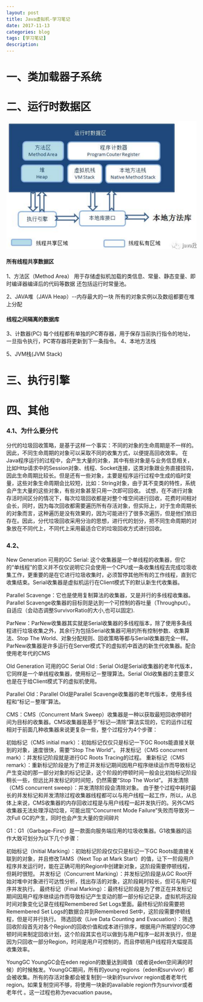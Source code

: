 ```yaml
---
layout: post
title: Java虚拟机-学习笔记
date: 2017-11-13
categories: blog
tags: [学习笔记]
description: 
---
```


# 一、类加载器子系统


# 二、运行时数据区
![Java虚拟机运行时数据](img/jvm/2-1-0.png)

#### 所有线程共享数据区
1、方法区（Method Area）
用于存储虚拟机加载的类信息、常量、静态变量、即时编译器编译后的代码等数据
还包括运行时常量池。

2、JAVA堆（JAVA Heap）--内存最大的一块
所有的对象实例以及数组都要在堆上分配

#### 线程之间隔离的数据库
3、计数器(PC)
每个线程都有单独的PC寄存器，用于保存当前执行指令的地址，一旦指令执行，PC寄存器将更新到下一条指令。
4、本地方法栈

5、JVM栈(JVM Stack)



# 三、执行引擎



# 四、其他
### 4.1、为什么要分代
分代的垃圾回收策略，是基于这样一个事实：不同的对象的生命周期是不一样的。因此，不同生命周期的对象可以采取不同的收集方式，以便提高回收效率。
在Java程序运行的过程中，会产生大量的对象，其中有些对象是与业务信息相关，比如Http请求中的Session对象、线程、Socket连接，这类对象跟业务直接挂钩，因此生命周期比较长。但是还有一些对象，主要是程序运行过程中生成的临时变量，这些对象生命周期会比较短，比如：String对象，由于其不变类的特性，系统会产生大量的这些对象，有些对象甚至只用一次即可回收。
试想，在不进行对象存活时间区分的情况下，每次垃圾回收都是对整个堆空间进行回收，花费时间相对会长，同时，因为每次回收都需要遍历所有存活对象，但实际上，对于生命周期长的对象而言，这种遍历是没有效果的，因为可能进行了很多次遍历，但是他们依旧存在。因此，分代垃圾回收采用分治的思想，进行代的划分，把不同生命周期的对象放在不同代上，不同代上采用最适合它的垃圾回收方式进行回收。


### 4.2、
New Generation 可用的GC
Serial: 这个收集器是一个单线程的收集器，但它的“单线程”的意义并不仅仅说明它只会使用一个CPU或一条收集线程去完成垃圾收集工作，更重要的是在它进行垃圾收集时，必须暂停其他所有的工作线程，直到它收集结束。Serial收集器是虚拟机运行在Client模式下的默认新生代收集器。

Parallel Scavenge：它也是使用复制算法的收集器，又是并行的多线程收集器。Parallel Scavenge收集器的目标则是达到一个可控制的吞吐量（Throughput）。自适应（会动态调整SurvivorRatio的大小,也可以固定).

ParNew：ParNew收集器其实就是Serial收集器的多线程版本，除了使用多条线程进行垃圾收集之外，其余行为包括Serial收集器可用的所有控制参数、收集算法、Stop The World、对象分配规则、回收策略等都与Serial收集器完全一样。ParNew收集器是许多运行在Server模式下的虚拟机中首选的新生代收集器。配合使用老年代的CMS

Old Generation 可用的GC
Serial Old : Serial Old是Serial收集器的老年代版本，它同样是一个单线程收集器，使用标记－整理算法。Serial Old收集器的主要意义也是在于给Client模式下的虚拟机使用。

Parallel Old：Parallel Old是Parallel Scavenge收集器的老年代版本，使用多线程和“标记－整理”算法。

CMS：CMS（Concurrent Mark Sweep）收集器是一种以获取最短回收停顿时间为目标的收集器。CMS收集器是基于“标记—清除”算法实现的，它的运作过程相对于前面几种收集器来说更复杂一些，整个过程分为4个步骤：

初始标记（CMS initial mark）：初始标记仅仅只是标记一下GC Roots能直接关联到的对象，速度很快，需要“Stop The World”。
并发标记（CMS concurrent mark）：并发标记阶段就是进行GC Roots Tracing的过程。
重新标记（CMS remark）：重新标记阶段是为了修正并发标记期间因用户程序继续运作而导致标记产生变动的那一部分对象的标记记录，这个阶段的停顿时间一般会比初始标记阶段稍长一些，但远比并发标记的时间短，仍然需要“Stop The World”。
并发清除（CMS concurrent sweep）：并发清除阶段会清除对象。
由于整个过程中耗时最长的并发标记和并发清除过程收集器线程都可以与用户线程一起工作，所以，从总体上来说，CMS收集器的内存回收过程是与用户线程一起并发执行的。另外CMS收集器无法处理浮动垃圾，可能出现“Concurrent Mode Failure”失败而导致另一次Full GC的产生，同时也会产生大量的空间碎片

G1：G1（Garbage-First）是一款面向服务端应用的垃圾收集器。G1收集器的运作大致可划分为以下几个步骤：

初始标记（Initial Marking）：初始标记阶段仅仅只是标记一下GC Roots能直接关联到的对象，并且修改TAMS（Next Top at Mark Start）的值，让下一阶段用户程序并发运行时，能在正确可用的Region中创建新对象，这阶段需要停顿线程，但耗时很短。
并发标记（Concurrent Marking）：并发标记阶段是从GC Root开始对堆中对象进行可达性分析，找出存活的对象，这阶段耗时较长，但可与用户程序并发执行。
最终标记（Final Marking）：最终标记阶段是为了修正在并发标记期间因用户程序继续运作而导致标记产生变动的那一部分标记记录，虚拟机将这段时间对象变化记录在线程Remembered Set Logs里面。最终标记阶段需要把Remembered Set Logs的数据合并到Remembered Set中，这阶段需要停顿线程，但是可并行执行。
筛选回收（Live Data Counting and Evacuation）：筛选回收阶段首先对各个Region的回收价值和成本进行排序，根据用户所期望的GC停顿时间来制定回收计划，这个阶段其实也可以做到与用户程序一起并发执行，但是因为只回收一部分Region，时间是用户可控制的，而且停顿用户线程将大幅提高收集效率。

YoungGC
YoungGC会在eden region的数量达到阈值（或者说eden空间满的时候）的时候触发。YoungGC期间，所有的young regions（eden和survivor）都会被收集。所有的存活对象都会被复制到一块新的survivor region或者老年代 region。如果复制空间不够，将使用一块新的available region作为survivor或者老年代 。这一过程也称为evacuation pause。




